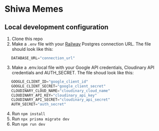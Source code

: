 # **Shiwa Memes**

## Local development configuration

1. Clone this repo
2. Make a `.env` file with your [Railway](https://railway.app/) Postgres connection URL. The file should look like this:
```javascript
   DATABASE_URL="connection_url"
```
3. Make a .env.local file with your Google API credentials, Cloudinary API credentials and AUTH_SECRET. The file shoud look like this:
```javascript
   GOOGLE_CLIENT_ID="google_client_id"
   GOOGLE_CLIENT_SECRET="google_client_secret"
   CLOUDINARY_CLOUD_NAME="cloudinary_cloud_name"
   CLOUDINARY_API_KEY="cloudinary_api_key"
   CLOUDINARY_API_SECRET="cloudinary_api_secret"
   AUTH_SECRET="auth_secret"
```
4. Run ```npm install```
5. Run ```npx prisma migrate dev ```
6. Run ```npm run dev``` 